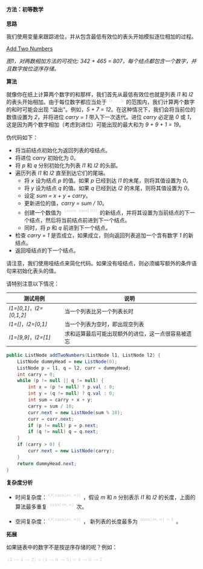 
#### 方法：初等数学

**思路**

我们使用变量来跟踪进位，并从包含最低有效位的表头开始模拟逐位相加的过程。

 [Add Two Numbers](https://pic.leetcode-cn.com/Figures/2/2_add_two_numbers.svg)


*图1，对两数相加方法的可视化: *342 + 465 = 807*，每个结点都包含一个数字，并且数字按位逆序存储。*


**算法**

就像你在纸上计算两个数字的和那样，我们首先从最低有效位也就是列表 *l1* 和 *l2* 的表头开始相加。由于每位数字都应当处于 ![0\ldots9 ](./p__0_ldots_9_.png)  的范围内，我们计算两个数字的和时可能会出现 “溢出”。例如，*5 + 7 = 12*。在这种情况下，我们会将当前位的数值设置为 *2*，并将进位 *carry = 1* 带入下一次迭代。进位 *carry* 必定是 *0* 或 *1*，这是因为两个数字相加（考虑到进位）可能出现的最大和为 *9 + 9 + 1 = 19*。

伪代码如下：

* 将当前结点初始化为返回列表的哑结点。
* 将进位 *carry* 初始化为 *0*。
* 将 *p* 和 *q* 分别初始化为列表 *l1* 和 *l2* 的头部。
* 遍历列表 *l1* 和 *l2* 直至到达它们的尾端。
    * 将 *x* 设为结点 *p* 的值。如果 *p* 已经到达 *l1* 的末尾，则将其值设置为 *0*。
    * 将 *y* 设为结点 *q* 的值。如果 *q* 已经到达 *l2* 的末尾，则将其值设置为 *0*。
    * 设定 *sum = x + y + carry*。
    * 更新进位的值，*carry = sum / 10*。
    * 创建一个数值为 ![(sum\bmod10) ](./p___sum_bmod_10__.png)  的新结点，并将其设置为当前结点的下一个结点，然后将当前结点前进到下一个结点。
    * 同时，将 *p* 和 *q* 前进到下一个结点。
* 检查 *carry = 1* 是否成立，如果成立，则向返回列表追加一个含有数字 *1* 的新结点。
* 返回哑结点的下一个结点。

请注意，我们使用哑结点来简化代码。如果没有哑结点，则必须编写额外的条件语句来初始化表头的值。

请特别注意以下情况：

| 测试用例 | 说明 |
| ------------- | ---------------- |
| *l1=[0,1]*，*l2=[0,1,2]* | 当一个列表比另一个列表长时 |
| *l1=[]*，*l2=[0,1]* | 当一个列表为空时，即出现空列表 |
| *l1=[9,9]*，*l2=[1]* | 求和运算最后可能出现额外的进位，这一点很容易被遗忘 |


```java [3M7ufcbi-Java]
public ListNode addTwoNumbers(ListNode l1, ListNode l2) {
    ListNode dummyHead = new ListNode(0);
    ListNode p = l1, q = l2, curr = dummyHead;
    int carry = 0;
    while (p != null || q != null) {
        int x = (p != null) ? p.val : 0;
        int y = (q != null) ? q.val : 0;
        int sum = carry + x + y;
        carry = sum / 10;
        curr.next = new ListNode(sum % 10);
        curr = curr.next;
        if (p != null) p = p.next;
        if (q != null) q = q.next;
    }
    if (carry > 0) {
        curr.next = new ListNode(carry);
    }
    return dummyHead.next;
}
```


**复杂度分析**

* 时间复杂度：![O(\max(m,n)) ](./p__O_max_m,_n___.png) ，假设 *m* 和 *n* 分别表示 *l1* 和 *l2* 的长度，上面的算法最多重复 ![\max(m,n) ](./p__max_m,_n__.png)  次。

* 空间复杂度：![O(\max(m,n)) ](./p__O_max_m,_n___.png) ， 新列表的长度最多为 ![\max(m,n)+1 ](./p__max_m,n__+_1_.png) 。

**拓展**

如果链表中的数字不是按逆序存储的呢？例如：

![(3\to4\to2)+(4\to6\to5)=8\to0\to7 ](./p____3_to_4_to_2__+__4_to_6_to_5__=_8_to_0_to_7__.png) 